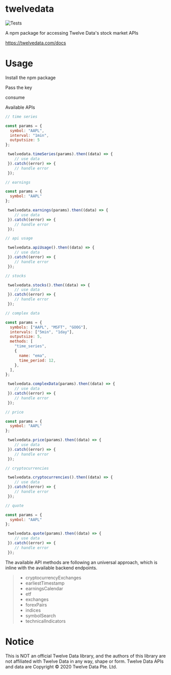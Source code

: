 # twelvedata
![Tests](https://github.com/evzaboun/twelvedata/workflows/Tests/badge.svg)

A npm package for accessing Twelve Data's stock market APIs

https://twelvedata.com/docs


# Usage

Install the npm package

Pass the key

consume


Available APIs


``` js
// time series

const params = {
  symbol: "AAPL",
  interval: "1min",
  outputsize: 5
};

 twelvedata.timeSeries(params).then((data) => {
    // use data
 }).catch((error) => {
    // handle error
 });
```

``` js
// earnings

const params = {
  symbol: "AAPL"
};

 twelvedata.earnings(params).then((data) => {
    // use data
 }).catch((error) => {
    // handle error
 });
```

``` js
// api usage

 twelvedata.apiUsage().then((data) => {
    // use data
 }).catch((error) => {
    // handle error
 });
```

``` js
// stocks

 twelvedata.stocks().then((data) => {
    // use data
 }).catch((error) => {
    // handle error
 });
```

``` js
// complex data

const params = {
  symbols: ["AAPL", "MSFT", "GOOG"],
  intervals: ["5min", "1day"],
  outputsize: 5,
  methods: [
    "time_series",
    {
      name: "ema",
      time_period: 12,
    },
  ],
};

 twelvedata.complexData(params).then((data) => {
    // use data
 }).catch((error) => {
    // handle error
 });
```


``` js
// price

const params = {
  symbol: "AAPL"
};

 twelvedata.price(params).then((data) => {
    // use data
 }).catch((error) => {
    // handle error
 });
```

``` js
// cryptocurrencies

 twelvedata.cryptocurrencies().then((data) => {
    // use data
 }).catch((error) => {
    // handle error
 });
```

``` js
// quote

const params = {
  symbol: "AAPL"
};

 twelvedata.quote(params).then((data) => {
    // use data
 }).catch((error) => {
    // handle error
 });
 ```

 The available API methods are following an universal approach, which is inline with the available backend endpoints. 

 > *  cryptocurrencyExchanges
 > *  earliestTimestamp
 > *  earningsCalendar
 > *  etf
 > *  exchanges
 > *  forexPairs
 > *  indices
 > *  symbolSearch
 > *  technicalIndicators

# Notice
This is NOT an official Twelve Data library, and the authors of this library are not affiliated with Twelve Data in any way, shape or form. Twelve Data APIs and data are Copyright © 2020 Twelve Data Pte. Ltd.

